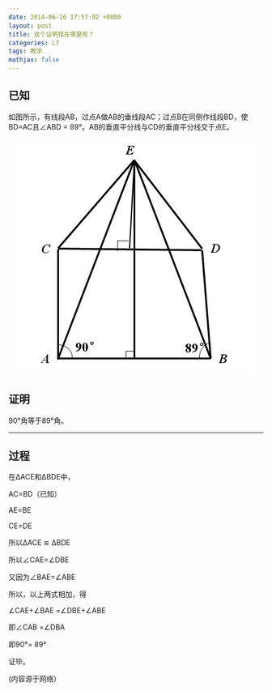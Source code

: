 ```yaml
---
date: 2014-06-16 17:57:02 +0800
layout: post
title: 这个证明错在哪里呢？
categories: L7
tags: 教学
mathjax: false
---
```


## 已知

如图所示，有线段AB，过点A做AB的垂线段AC；过点B在同侧作线段BD，使BD=AC且∠ABD = 89°。AB的垂直平分线与CD的垂直平分线交于点E。

![](/album/2014-06-16-L7-Positive.jpg)

## 证明

90°角等于89°角。

***

## 过程

在ΔACE和ΔBDE中，

AC=BD（已知）

AE=BE

CE=DE

所以ΔACE ≌ ΔBDE

所以∠CAE=∠DBE

又因为∠BAE=∠ABE

所以，以上两式相加，得

∠CAE+∠BAE =∠DBE+∠ABE

即∠CAB =∠DBA

即90°= 89°

证毕。

(内容源于网络）
